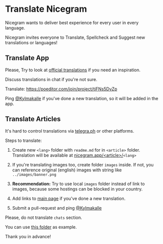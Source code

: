 # Translate Nicegram
Nicegram wants to deliver best experience for every user in every language.

Nicegram invites everyone to Translate, Spellcheck and Suggest new translations or languages!

## Translate App

Please, Try to look at [official translations](https://translations.telegram.org/en/ios/) if you need an inspiration.

Discuss translations in chat if you're not sure.

Translate: https://poeditor.com/join/project/tiFNs5DvZp

Ping [@Kylmakalle](https://t.me/Kylmakalle) if you've done a new translation, so it will be added in the app.

## Translate Articles

It's hard to control translations via [telegra.ph](https://telegra.ph) or other platforms.

Steps to translate:
1) Create new `<lang>` folder with `readme.md` for in `<article>` folder. Translation will be available at [nicegram.app/\<article\>/](https://nicegram.app/article)`<lang>`

2) If you're translating images too, create folder `images` inside. If not, you can reference original (english) images with string like `../images/banner.png`

3) **Recommendation:** Try to use local `images` folder instead of link to images, because some hostings can be blocked in your country.

5) Add links to [main page](https://github.com/nicegram/nicegram.github.io/blob/master/README.md) if you've done a new translation.

6) Submit a pull-request and ping [@Kylmakalle](https://t.me/Kylmakalle)

Please, do not translate `chats` section.

You can use [this folder](https://github.com/nicegram/nicegram.github.io/tree/master/faq) as example.


Thank you in advance!
